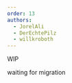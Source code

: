 ```yaml
---
order: 13
authors:
  - JorelAli
  - DerEchtePilz
  - willkroboth
---
```


WIP

waiting for migration